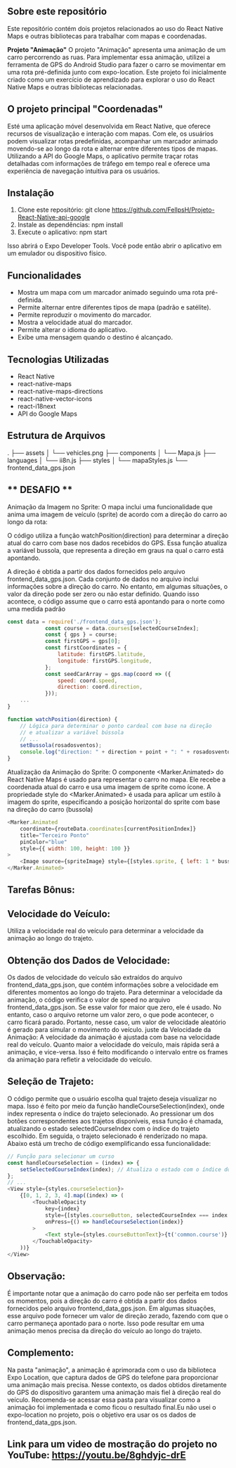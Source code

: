 ## **Sobre este repositório**
Este repositório contém dois projetos relacionados ao uso do React Native Maps e outras bibliotecas para trabalhar com mapas e coordenadas.

**Projeto "Animação"**
O projeto "Animação" apresenta uma animação de um carro percorrendo as ruas. Para implementar essa animação, utilizei a ferramenta de GPS do Android Studio para fazer o carro se movimentar em uma rota pré-definida junto com expo-location.
Este projeto foi inicialmente criado como um exercício de aprendizado para explorar o uso do React Native Maps e outras bibliotecas relacionadas.

## **O projeto principal "Coordenadas"**

Esté uma aplicação móvel desenvolvida em React Native, que oferece recursos de visualização e interação com mapas. 
Com ele, os usuários podem visualizar rotas predefinidas, acompanhar um marcador animado movendo-se ao longo da rota e alternar entre diferentes tipos de mapas. 
Utilizando a API do Google Maps, o aplicativo permite traçar rotas detalhadas com informações de tráfego em tempo real e oferece uma experiência de navegação intuitiva para os usuários.

## Instalação

1. Clone este repositório:
	git clone https://github.com/FellpsH/Projeto-React-Native-api-google
2. Instale as dependências:
	npm install
3. Execute o aplicativo:
	npm start

Isso abrirá o Expo Developer Tools. Você pode então abrir o aplicativo em um emulador ou dispositivo físico.

## Funcionalidades

- Mostra um mapa com um marcador animado seguindo uma rota pré-definida.
- Permite alternar entre diferentes tipos de mapa (padrão e satélite).
- Permite reproduzir o movimento do marcador.
- Mostra a velocidade atual do marcador.
- Permite alterar o idioma do aplicativo.
- Exibe uma mensagem quando o destino é alcançado.

## Tecnologias Utilizadas

- React Native
- react-native-maps
- react-native-maps-directions
- react-native-vector-icons
- react-i18next
- API do Google Maps

## Estrutura de Arquivos

.
├── assets
│ └── vehicles.png
├── components
│ └── Mapa.js
├── languages
│ └── ii8n.js
├── styles
│ └── mapaStyles.js
└── frontend_data_gps.json

## ** DESAFIO **

Animação da Imagem no Sprite: O mapa inclui uma funcionalidade que anima uma imagem de veículo (sprite) de acordo com a direção do carro ao longo da rota:

O código utiliza a função watchPosition(direction) para determinar a direção atual do carro com base nos dados recebidos do GPS. 
Essa função atualiza a variável bussola, que representa a direção em graus na qual o carro está apontando.

A direção é obtida a partir dos dados fornecidos pelo arquivo frontend_data_gps.json. Cada conjunto de dados no arquivo inclui informações sobre a direção do carro. No entanto, em algumas situações, o valor da direção pode ser zero ou não estar definido. Quando isso acontece, o código assume que o carro está apontando para o norte como uma medida padrão

```javascript
const data = require('./frontend_data_gps.json');
            const course = data.courses[selectedCourseIndex];
            const { gps } = course;
            const firstGPS = gps[0];
            const firstCoordinates = {
                latitude: firstGPS.latitude,
                longitude: firstGPS.longitude,
            };
            const seedCarArray = gps.map(coord => ({
                speed: coord.speed,
                direction: coord.direction,
            }));
	...
}

function watchPosition(direction) {
    // Lógica para determinar o ponto cardeal com base na direção
    // e atualizar a variável bússola
    // ...
    setBussola(rosadosventos);
    console.log("direction: " + direction + point + ": " + rosadosventos);
}
```

Atualização da Animação do Sprite:
O componente <Marker.Animated> do React Native Maps é usado para representar o carro no mapa. 
Ele recebe a coordenada atual do carro e usa uma imagem de sprite como ícone.
A propriedade style do <Marker.Animated> é usada para aplicar um estilo à imagem do sprite, 
especificando a posição horizontal do sprite com base na direção do carro (bussola)

```javascript
<Marker.Animated
    coordinate={routeData.coordinates[currentPositionIndex]}
    title="Terceiro Ponto"
    pinColor="blue"
    style={{ width: 100, height: 100 }}
>
    <Image source={spriteImage} style={[styles.sprite, { left: 1 * bussola, width: 1000, height: 1000 }]} />
</Marker.Animated>
```

## Tarefas Bônus:

## Velocidade do Veículo: 
Utiliza a velocidade real do veículo para determinar a velocidade da animação ao longo do trajeto.

## Obtenção dos Dados de Velocidade: 
Os dados de velocidade do veículo são extraídos do arquivo frontend_data_gps.json, que contém informações sobre a velocidade em diferentes momentos ao longo do trajeto.
Para determinar a velocidade da animação, o código verifica o valor de speed no arquivo frontend_data_gps.json. Se esse valor for maior que zero, ele é usado. No entanto, caso o arquivo retorne um valor zero, o que pode acontecer, o carro ficará parado. Portanto,   nesse caso, um valor de velocidade aleatório é gerado para simular o movimento do veículo. juste da Velocidade da Animação: A velocidade da animação é ajustada com base na velocidade real do veículo. Quanto maior a velocidade do veículo, mais rápida será a 	animação, e vice-versa. Isso é feito modificando o intervalo entre os frames da animação para refletir a velocidade do veículo.

## Seleção de Trajeto: 
O código permite que o usuário escolha qual trajeto deseja visualizar no mapa. Isso é feito por meio da função handleCourseSelection(index), onde index representa o índice do trajeto selecionado. Ao pressionar um dos botões correspondentes aos trajetos disponíveis, essa função é chamada, atualizando o estado selectedCourseIndex com o índice do trajeto escolhido. Em seguida, o trajeto selecionado é renderizado no mapa. Abaixo está um trecho de código exemplificando essa funcionalidade:

```javascript
// Função para selecionar um curso
const handleCourseSelection = (index) => {
    setSelectedCourseIndex(index); // Atualiza o estado com o índice do curso selecionado
};
// ...
<View style={styles.courseSelection}>
    {[0, 1, 2, 3, 4].map((index) => (
        <TouchableOpacity
            key={index}
            style={[styles.courseButton, selectedCourseIndex === index ? styles.selectedCourseButton : null]}
            onPress={() => handleCourseSelection(index)}
        >
            <Text style={styles.courseButtonText}>{t('common.course')}  {index + 1}</Text>
        </TouchableOpacity>
    ))}
</View>
```

## Observação: 
É importante notar que a animação do carro pode não ser perfeita em todos os momentos, pois a direção do carro é obtida a partir dos dados fornecidos pelo arquivo frontend_data_gps.json. Em algumas situações, esse arquivo pode fornecer um valor de direção zerado, fazendo com que o carro permaneça apontado para o norte. Isso pode resultar em uma animação menos precisa da direção do veículo ao longo do trajeto.

## Complemento: 
Na pasta "animação", a animação é aprimorada com o uso da biblioteca Expo Location, que captura dados de GPS do telefone para proporcionar uma animação mais precisa. Nesse contexto, os dados obtidos diretamente do GPS do dispositivo garantem uma animação mais fiel à direção real do veículo. Recomenda-se acessar essa pasta para visualizar como a animação foi implementada e como ficou o resultado final.Eu não usei o expo-location no projeto, pois o objetivo era usar os os dados de frontend_data_gps.json.

## Link para um video de mostração do projeto no YouTube: https://youtu.be/8ghdyjc-drE

